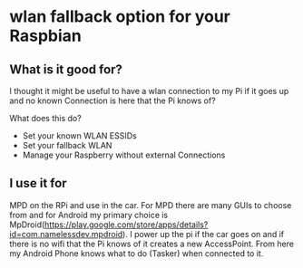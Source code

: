 # wlan fallback option for your Raspbian

## What is it good for?
I thought it might be useful to have a wlan connection to my Pi if it 
goes up and no known Connection is here that the Pi knows of?

What does this do?
* Set your known WLAN ESSIDs
* Set your fallback WLAN
* Manage your Raspberry without external Connections

## I use it for
MPD on the RPi and use in the car. For MPD there are many GUIs to choose
from and for Android my primary choice is MpDroid(https://play.google.com/store/apps/details?id=com.namelessdev.mpdroid).
I power up the pi if the car goes on and if there is no wifi that the Pi knows of it creates a new AccessPoint. From here my Android Phone knows what to do (Tasker) when connected to it.
